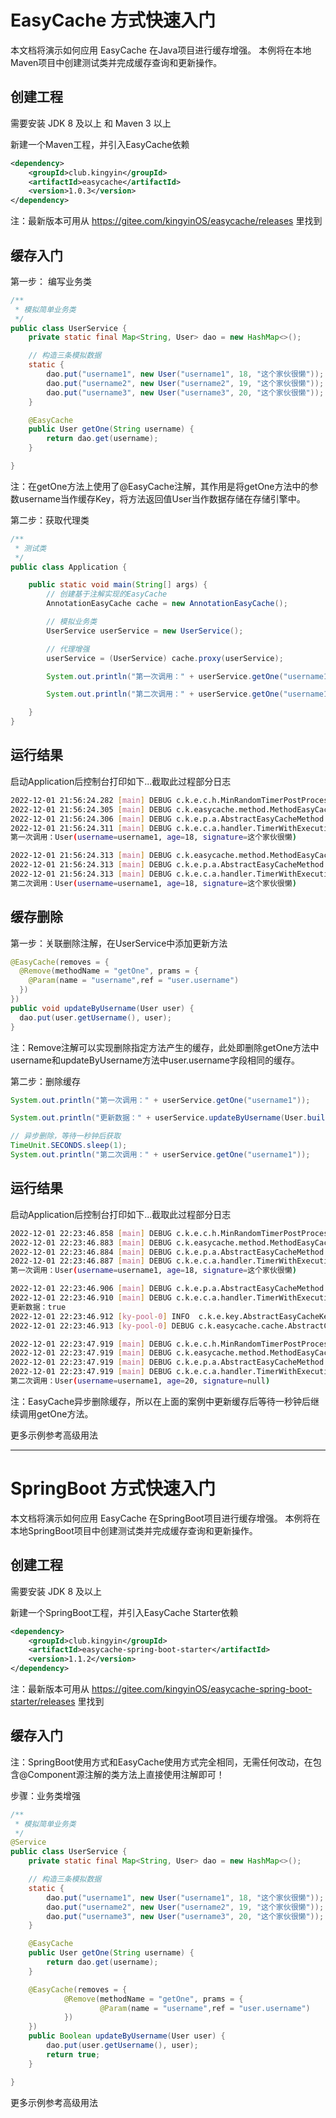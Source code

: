 # EasyCache 方式快速入门

本文档将演示如何应用 EasyCache 在Java项目进行缓存增强。 本例将在本地Maven项目中创建测试类并完成缓存查询和更新操作。

## 创建工程

需要安装 JDK 8 及以上 和 Maven 3 以上

新建一个Maven工程，并引入EasyCache依赖

```xml
<dependency>
    <groupId>club.kingyin</groupId>
    <artifactId>easycache</artifactId>
    <version>1.0.3</version>
</dependency>
```

注：最新版本可用从 https://gitee.com/kingyinOS/easycache/releases 里找到

## 缓存入门

第一步： 编写业务类

```java
/**
 * 模拟简单业务类
 */
public class UserService {
    private static final Map<String, User> dao = new HashMap<>();

    // 构造三条模拟数据
    static {
        dao.put("username1", new User("username1", 18, "这个家伙很懒"));
        dao.put("username2", new User("username2", 19, "这个家伙很懒"));
        dao.put("username3", new User("username3", 20, "这个家伙很懒"));
    }

    @EasyCache
    public User getOne(String username) {
        return dao.get(username);
    }

}
```

注：在getOne方法上使用了@EasyCache注解，其作用是将getOne方法中的参数username当作缓存Key，将方法返回值User当作数据存储在存储引擎中。

第二步：获取代理类

```java
/**
 * 测试类
 */
public class Application {

    public static void main(String[] args) {
        // 创建基于注解实现的EasyCache
        AnnotationEasyCache cache = new AnnotationEasyCache();

        // 模拟业务类
        UserService userService = new UserService();

        // 代理增强
        userService = (UserService) cache.proxy(userService);

        System.out.println("第一次调用：" + userService.getOne("username1"));

        System.out.println("第二次调用：" + userService.getOne("username1"));

    }
}
```

## 运行结果

启动Application后控制台打印如下...截取此过程部分日志

```bash
2022-12-01 21:56:24.282 [main] DEBUG c.k.e.c.h.MinRandomTimerPostProcess - 【getOne】 随机过期时间 69，单位 DAYS，最小系数 0.7
2022-12-01 21:56:24.305 [main] DEBUG c.k.easycache.method.MethodEasyCache - 缓存 [ky-cache]-[getOne()]-{"username":"username1"}-[]，源数据加载，并写入缓存 User(username=username1, age=18, signature=这个家伙很懒)
2022-12-01 21:56:24.306 [main] DEBUG c.k.e.p.a.AbstractEasyCacheMethod - 缓存方法执行 [getOne]
2022-12-01 21:56:24.311 [main] DEBUG c.k.e.c.a.handler.TimerWithExecution - 【执行耗时-正常】：72 ms
第一次调用：User(username=username1, age=18, signature=这个家伙很懒)

2022-12-01 21:56:24.313 [main] DEBUG c.k.easycache.method.MethodEasyCache - 缓存 [ky-cache]-[getOne()]-{"username":"username1"}-[]，存在 User(username=username1, age=18, signature=这个家伙很懒)
2022-12-01 21:56:24.313 [main] DEBUG c.k.e.p.a.AbstractEasyCacheMethod - 缓存方法执行 [getOne]
2022-12-01 21:56:24.313 [main] DEBUG c.k.e.c.a.handler.TimerWithExecution - 【执行耗时-正常】：2 ms
第二次调用：User(username=username1, age=18, signature=这个家伙很懒)
```

## 缓存删除

第一步：关联删除注解，在UserService中添加更新方法

```java
@EasyCache(removes = {
  @Remove(methodName = "getOne", prams = {
    @Param(name = "username",ref = "user.username")
  })
})
public void updateByUsername(User user) {
  dao.put(user.getUsername(), user);
}
```

注：Remove注解可以实现删除指定方法产生的缓存，此处即删除getOne方法中username和updateByUsername方法中user.username字段相同的缓存。

第二步：删除缓存

```java
System.out.println("第一次调用：" + userService.getOne("username1"));

System.out.println("更新数据：" + userService.updateByUsername(User.builder().username("username1").age(20).build()));

// 异步删除，等待一秒钟后获取
TimeUnit.SECONDS.sleep(1);
System.out.println("第二次调用：" + userService.getOne("username1"));
```

## 运行结果

启动Application后控制台打印如下...截取此过程部分日志

```bash
2022-12-01 22:23:46.858 [main] DEBUG c.k.e.c.h.MinRandomTimerPostProcess - 【getOne】 随机过期时间 68，单位 DAYS，最小系数 0.7
2022-12-01 22:23:46.883 [main] DEBUG c.k.easycache.method.MethodEasyCache - 缓存 [ky-cache]-[getOne()]-{"username":"username1"}-[]，源数据加载，并写入缓存 User(username=username1, age=18, signature=这个家伙很懒)
2022-12-01 22:23:46.884 [main] DEBUG c.k.e.p.a.AbstractEasyCacheMethod - 缓存方法执行 [getOne]
2022-12-01 22:23:46.887 [main] DEBUG c.k.e.c.a.handler.TimerWithExecution - 【执行耗时-正常】：73 ms
第一次调用：User(username=username1, age=18, signature=这个家伙很懒)

2022-12-01 22:23:46.906 [main] DEBUG c.k.e.p.a.AbstractEasyCacheMethod - 原始方法执行 [updateByUsername]
2022-12-01 22:23:46.910 [main] DEBUG c.k.e.c.a.handler.TimerWithExecution - 【执行耗时-正常】：4 ms
更新数据：true
2022-12-01 22:23:46.912 [ky-pool-0] INFO  c.k.e.key.AbstractEasyCacheKey - 解析生成默认key [ky-cache]-[getOne()]-{}-[]
2022-12-01 22:23:46.913 [ky-pool-0] DEBUG c.k.easycache.cache.AbstractCache - 删除缓存 [ky-cache]-[getOne()]-{"username":"username1"}-[]

2022-12-01 22:23:47.919 [main] DEBUG c.k.e.c.h.MinRandomTimerPostProcess - 【getOne】 随机过期时间 68，单位 DAYS，最小系数 0.7
2022-12-01 22:23:47.919 [main] DEBUG c.k.easycache.method.MethodEasyCache - 缓存 [ky-cache]-[getOne()]-{"username":"username1"}-[]，源数据加载，并写入缓存 User(username=username1, age=20, signature=null)
2022-12-01 22:23:47.919 [main] DEBUG c.k.e.p.a.AbstractEasyCacheMethod - 缓存方法执行 [getOne]
2022-12-01 22:23:47.919 [main] DEBUG c.k.e.c.a.handler.TimerWithExecution - 【执行耗时-正常】：2 ms
第二次调用：User(username=username1, age=20, signature=null)
```

注：EasyCache异步删除缓存，所以在上面的案例中更新缓存后等待一秒钟后继续调用getOne方法。

更多示例参考高级用法

---

# SpringBoot 方式快速入门

本文档将演示如何应用 EasyCache 在SpringBoot项目进行缓存增强。 本例将在本地SpringBoot项目中创建测试类并完成缓存查询和更新操作。

## 创建工程

需要安装 JDK 8 及以上

新建一个SpringBoot工程，并引入EasyCache Starter依赖

```xml
<dependency>
	<groupId>club.kingyin</groupId>
	<artifactId>easycache-spring-boot-starter</artifactId>
	<version>1.1.2</version>
</dependency>
```

注：最新版本可用从 https://gitee.com/kingyinOS/easycache-spring-boot-starter/releases 里找到

## 缓存入门

注：SpringBoot使用方式和EasyCache使用方式完全相同，无需任何改动，在包含@Component源注解的类方法上直接使用注解即可！

步骤：业务类增强

```java
/**
 * 模拟简单业务类
 */
@Service
public class UserService {
    private static final Map<String, User> dao = new HashMap<>();

    // 构造三条模拟数据
    static {
        dao.put("username1", new User("username1", 18, "这个家伙很懒"));
        dao.put("username2", new User("username2", 19, "这个家伙很懒"));
        dao.put("username3", new User("username3", 20, "这个家伙很懒"));
    }

    @EasyCache
    public User getOne(String username) {
        return dao.get(username);
    }

    @EasyCache(removes = {
            @Remove(methodName = "getOne", prams = {
                    @Param(name = "username",ref = "user.username")
            })
    })
    public Boolean updateByUsername(User user) {
        dao.put(user.getUsername(), user);
        return true;
    }

}
```

更多示例参考高级用法
